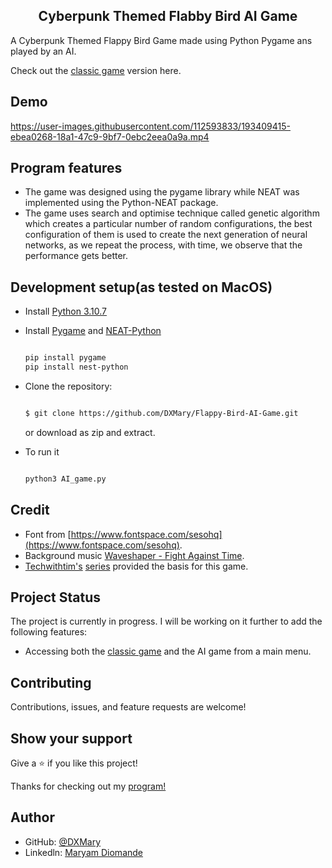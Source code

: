 <h2 align="center">Cyberpunk Themed Flabby Bird AI Game</h2>

A Cyberpunk Themed Flappy Bird Game made using Python Pygame ans played by an AI.

Check out the [classic game](https://github.com/DXMary/Flappy-Bird-Game) version here.

<h2>Demo</h2>

https://user-images.githubusercontent.com/112593833/193409415-ebea0268-18a1-47c9-9bf7-0ebc2eea0a9a.mp4


<h2>Program features</h2>

- The game was designed using the pygame library while NEAT was implemented using the Python-NEAT package.
- The game uses search and optimise technique called genetic algorithm which creates a particular number of random configurations, the best configuration of them is used to create the next generation of neural networks, as we repeat the process, with time, we observe that the performance gets better.

<h2>Development setup(as tested on MacOS)</h2>

- Install [Python 3.10.7](https://www.python.org/downloads/release/python-3107/)

- Install [Pygame](https://www.pygame.org/wiki/GettingStarted) and [NEAT-Python](https://neat-python.readthedocs.io/en/latest/installation.html)

  ```sh

  pip install pygame
  pip install nest-python

  ```
  
- Clone the repository:

  ```sh

  $ git clone https://github.com/DXMary/Flappy-Bird-AI-Game.git

  ```
  or download as zip and extract.
  
- To run it
  
  ```sh
  
  python3 AI_game.py

  ```

<h2>Credit</h2>

- Font from [https://www.fontspace.com/sesohq](https://www.fontspace.com/sesohq).
- Background music [Waveshaper - Fight Against Time](https://www.youtube.com/watch?v=vbamxVatGjI).
- [Techwithtim's](https://github.com/techwithtim) [series](https://youtu.be/i6xMBig-pP4) provided the basis for this game.

<h2>Project Status</h2>

The project is currently in progress. I will be working on it further to add the following features:

- Accessing both the [classic game](https://github.com/DXMary/Flappy-Bird-Game) and the AI game from a main menu.

<h2>Contributing</h2>

Contributions, issues, and feature requests are welcome!

<h2>Show your support</h2>

Give a ⭐ if you like this project!

Thanks for checking out my [program!](https://github.com/DXMary/Flappy-Bird-AI-Game)

<h2>Author</h2>

- GitHub: [@DXMary](https://github.com/DXMary)
- Linkedln: [Maryam Diomande](https://www.linkedin.com/in/maryamdiomande/)



